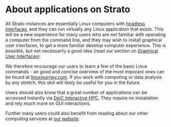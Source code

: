 # About applications on Strato

All Strato instances are essentially Linux computers with [headless interfaces](https://en.wikipedia.org/wiki/Headless_computer), and they can run virtually any Linux application that exists. This will be a new experience for many users who are not familiar with operating a computer from the command line, and they may wish to install graphical user interfaces, to get a more familiar desktop computer experience. This is possible, but not necessarily a good idea (read our section on [Graphical User Interfaces](https://www.strato-docs.claaudia.aau.dk/guides/application_guides/gui.md)).

We therefore encourage our users to learn a few of the basic Linux commands - an good and concise overview of the most imporant ones can be found at [linuxjourney.com](https://linuxjourney.com/lesson/the-shell). If you work with computing or data analysis by any stretch, this skill will likely be useful for you in the future.

Users should also know that a great number of applications can be accessed instantly via [DeiC Interactive HPC](https://cloud.sdu.dk/). They require no installation and rely much more on GUI interactions.

Further many users could also benefit from reading about our other computing services at [our website](https://www.researcher.aau.dk/guides/research-data/high-performance-computing). 
